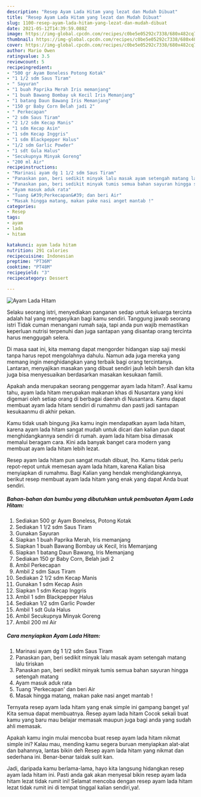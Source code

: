```yaml
---
description: "Resep Ayam Lada Hitam yang lezat dan Mudah Dibuat"
title: "Resep Ayam Lada Hitam yang lezat dan Mudah Dibuat"
slug: 1100-resep-ayam-lada-hitam-yang-lezat-dan-mudah-dibuat
date: 2021-05-12T14:39:59.088Z
image: https://img-global.cpcdn.com/recipes/c0be5e05292c7338/680x482cq70/ayam-lada-hitam-foto-resep-utama.jpg
thumbnail: https://img-global.cpcdn.com/recipes/c0be5e05292c7338/680x482cq70/ayam-lada-hitam-foto-resep-utama.jpg
cover: https://img-global.cpcdn.com/recipes/c0be5e05292c7338/680x482cq70/ayam-lada-hitam-foto-resep-utama.jpg
author: Mario Owen
ratingvalue: 3.5
reviewcount: 5
recipeingredient:
- "500 gr Ayam Boneless Potong Kotak"
- "1 1/2 sdm Saus Tiram"
- " Sayuran"
- "1 buah Paprika Merah Iris memanjang"
- "1 buah Bawang Bombay uk Kecil Iris Memanjang"
- "1 batang Daun Bawang Iris Memanjang"
- "150 gr Baby Corn Belah jadi 2"
- " Perkecapan"
- "2 sdm Saus Tiram"
- "2 1/2 sdm Kecap Manis"
- "1 sdm Kecap Asin"
- "1 sdm Kecap Inggris"
- "1 sdm Blackpepper Halus"
- "1/2 sdm Garlic Powder"
- "1 sdt Gula Halus"
- "Secukupnya Minyak Goreng"
- "200 ml Air"
recipeinstructions:
- "Marinasi ayam dg 1 1/2 sdm Saus Tiram"
- "Panaskan pan, beri sedikit minyak lalu masak ayam setengah matang lalu tiriskan"
- "Panaskan pan, beri sedikit minyak tumis semua bahan sayuran hingga setengah matang"
- "Ayam masuk aduk rata"
- "Tuang &#39;Perkecapan&#39; dan beri Air"
- "Masak hingga matang, makan pake nasi anget mantab !"
categories:
- Resep
tags:
- ayam
- lada
- hitam

katakunci: ayam lada hitam 
nutrition: 291 calories
recipecuisine: Indonesian
preptime: "PT36M"
cooktime: "PT48M"
recipeyield: "3"
recipecategory: Dessert

---
```



![Ayam Lada Hitam](https://img-global.cpcdn.com/recipes/c0be5e05292c7338/680x482cq70/ayam-lada-hitam-foto-resep-utama.jpg)

Selaku seorang istri, menyediakan panganan sedap untuk keluarga tercinta adalah hal yang mengasyikan bagi kamu sendiri. Tanggung jawab seorang istri Tidak cuman menangani rumah saja, tapi anda pun wajib memastikan keperluan nutrisi terpenuhi dan juga santapan yang disantap orang tercinta harus menggugah selera.

Di masa  saat ini, kita memang dapat mengorder hidangan siap saji meski tanpa harus repot mengolahnya dahulu. Namun ada juga mereka yang memang ingin menghidangkan yang terbaik bagi orang tercintanya. Lantaran, menyajikan masakan yang dibuat sendiri jauh lebih bersih dan kita juga bisa menyesuaikan berdasarkan masakan kesukaan famili. 



Apakah anda merupakan seorang penggemar ayam lada hitam?. Asal kamu tahu, ayam lada hitam merupakan makanan khas di Nusantara yang kini digemari oleh setiap orang di berbagai daerah di Nusantara. Kamu dapat membuat ayam lada hitam sendiri di rumahmu dan pasti jadi santapan kesukaanmu di akhir pekan.

Kamu tidak usah bingung jika kamu ingin mendapatkan ayam lada hitam, karena ayam lada hitam sangat mudah untuk dicari dan kalian pun dapat menghidangkannya sendiri di rumah. ayam lada hitam bisa dimasak memalui beragam cara. Kini ada banyak banget cara modern yang membuat ayam lada hitam lebih lezat.

Resep ayam lada hitam pun sangat mudah dibuat, lho. Kamu tidak perlu repot-repot untuk memesan ayam lada hitam, karena Kalian bisa menyiapkan di rumahmu. Bagi Kalian yang hendak menghidangkannya, berikut resep membuat ayam lada hitam yang enak yang dapat Anda buat sendiri.

<!--inarticleads1-->

##### Bahan-bahan dan bumbu yang dibutuhkan untuk pembuatan Ayam Lada Hitam:

1. Sediakan 500 gr Ayam Boneless, Potong Kotak
1. Sediakan 1 1/2 sdm Saus Tiram
1. Gunakan  Sayuran
1. Siapkan 1 buah Paprika Merah, Iris memanjang
1. Siapkan 1 buah Bawang Bombay uk Kecil, Iris Memanjang
1. Siapkan 1 batang Daun Bawang, Iris Memanjang
1. Sediakan 150 gr Baby Corn, Belah jadi 2
1. Ambil  Perkecapan
1. Ambil 2 sdm Saus Tiram
1. Sediakan 2 1/2 sdm Kecap Manis
1. Gunakan 1 sdm Kecap Asin
1. Siapkan 1 sdm Kecap Inggris
1. Ambil 1 sdm Blackpepper Halus
1. Sediakan 1/2 sdm Garlic Powder
1. Ambil 1 sdt Gula Halus
1. Ambil Secukupnya Minyak Goreng
1. Ambil 200 ml Air




<!--inarticleads2-->

##### Cara menyiapkan Ayam Lada Hitam:

1. Marinasi ayam dg 1 1/2 sdm Saus Tiram
1. Panaskan pan, beri sedikit minyak lalu masak ayam setengah matang lalu tiriskan
1. Panaskan pan, beri sedikit minyak tumis semua bahan sayuran hingga setengah matang
1. Ayam masuk aduk rata
1. Tuang &#39;Perkecapan&#39; dan beri Air
1. Masak hingga matang, makan pake nasi anget mantab !




Ternyata resep ayam lada hitam yang enak simple ini gampang banget ya! Kita semua dapat membuatnya. Resep ayam lada hitam Cocok sekali buat kamu yang baru mau belajar memasak maupun juga bagi anda yang sudah ahli memasak.

Apakah kamu ingin mulai mencoba buat resep ayam lada hitam nikmat simple ini? Kalau mau, mending kamu segera buruan menyiapkan alat-alat dan bahannya, lantas bikin deh Resep ayam lada hitam yang nikmat dan sederhana ini. Benar-benar taidak sulit kan. 

Jadi, daripada kamu berlama-lama, hayo kita langsung hidangkan resep ayam lada hitam ini. Pasti anda gak akan menyesal bikin resep ayam lada hitam lezat tidak rumit ini! Selamat mencoba dengan resep ayam lada hitam lezat tidak rumit ini di tempat tinggal kalian sendiri,ya!.

